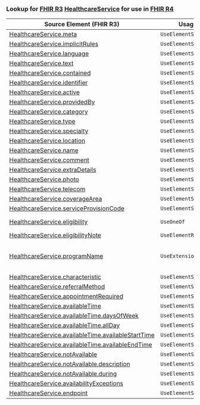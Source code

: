 ### Lookup for [FHIR R3](https://hl7.org/fhir/STU3/) [HealthcareService](https://hl7.org/fhir/STU3/HealthcareService.html) for use in [FHIR R4](https://hl7.org/fhir/R4/)

| Source Element (FHIR R3) | Usage | Target |
| -------------- | ----- | ------ |
| [HealthcareService.meta](https://hl7.org/fhir/STU3/HealthcareService.html#resource) | `UseElementSameName` | [HealthcareService.meta](https://hl7.org/fhir/R4/HealthcareService.html#resource) |
| [HealthcareService.implicitRules](https://hl7.org/fhir/STU3/HealthcareService.html#resource) | `UseElementSameName` | [HealthcareService.implicitRules](https://hl7.org/fhir/R4/HealthcareService.html#resource) |
| [HealthcareService.language](https://hl7.org/fhir/STU3/HealthcareService.html#resource) | `UseElementSameName` | [HealthcareService.language](https://hl7.org/fhir/R4/HealthcareService.html#resource) |
| [HealthcareService.text](https://hl7.org/fhir/STU3/HealthcareService.html#resource) | `UseElementSameName` | [HealthcareService.text](https://hl7.org/fhir/R4/HealthcareService.html#resource) |
| [HealthcareService.contained](https://hl7.org/fhir/STU3/HealthcareService.html#resource) | `UseElementSameName` | [HealthcareService.contained](https://hl7.org/fhir/R4/HealthcareService.html#resource) |
| [HealthcareService.identifier](https://hl7.org/fhir/STU3/HealthcareService.html#resource) | `UseElementSameName` | [HealthcareService.identifier](https://hl7.org/fhir/R4/HealthcareService.html#resource) |
| [HealthcareService.active](https://hl7.org/fhir/STU3/HealthcareService.html#resource) | `UseElementSameName` | [HealthcareService.active](https://hl7.org/fhir/R4/HealthcareService.html#resource) |
| [HealthcareService.providedBy](https://hl7.org/fhir/STU3/HealthcareService.html#resource) | `UseElementSameName` | [HealthcareService.providedBy](https://hl7.org/fhir/R4/HealthcareService.html#resource) |
| [HealthcareService.category](https://hl7.org/fhir/STU3/HealthcareService.html#resource) | `UseElementSameName` | [HealthcareService.category](https://hl7.org/fhir/R4/HealthcareService.html#resource) |
| [HealthcareService.type](https://hl7.org/fhir/STU3/HealthcareService.html#resource) | `UseElementSameName` | [HealthcareService.type](https://hl7.org/fhir/R4/HealthcareService.html#resource) |
| [HealthcareService.specialty](https://hl7.org/fhir/STU3/HealthcareService.html#resource) | `UseElementSameName` | [HealthcareService.specialty](https://hl7.org/fhir/R4/HealthcareService.html#resource) |
| [HealthcareService.location](https://hl7.org/fhir/STU3/HealthcareService.html#resource) | `UseElementSameName` | [HealthcareService.location](https://hl7.org/fhir/R4/HealthcareService.html#resource) |
| [HealthcareService.name](https://hl7.org/fhir/STU3/HealthcareService.html#resource) | `UseElementSameName` | [HealthcareService.name](https://hl7.org/fhir/R4/HealthcareService.html#resource) |
| [HealthcareService.comment](https://hl7.org/fhir/STU3/HealthcareService.html#resource) | `UseElementSameName` | [HealthcareService.comment](https://hl7.org/fhir/R4/HealthcareService.html#resource) |
| [HealthcareService.extraDetails](https://hl7.org/fhir/STU3/HealthcareService.html#resource) | `UseElementSameName` | [HealthcareService.extraDetails](https://hl7.org/fhir/R4/HealthcareService.html#resource) |
| [HealthcareService.photo](https://hl7.org/fhir/STU3/HealthcareService.html#resource) | `UseElementSameName` | [HealthcareService.photo](https://hl7.org/fhir/R4/HealthcareService.html#resource) |
| [HealthcareService.telecom](https://hl7.org/fhir/STU3/HealthcareService.html#resource) | `UseElementSameName` | [HealthcareService.telecom](https://hl7.org/fhir/R4/HealthcareService.html#resource) |
| [HealthcareService.coverageArea](https://hl7.org/fhir/STU3/HealthcareService.html#resource) | `UseElementSameName` | [HealthcareService.coverageArea](https://hl7.org/fhir/R4/HealthcareService.html#resource) |
| [HealthcareService.serviceProvisionCode](https://hl7.org/fhir/STU3/HealthcareService.html#resource) | `UseElementSameName` | [HealthcareService.serviceProvisionCode](https://hl7.org/fhir/R4/HealthcareService.html#resource) |
| [HealthcareService.eligibility](https://hl7.org/fhir/STU3/HealthcareService.html#resource) | `UseOneOf` | [HealthcareService.eligibility](https://hl7.org/fhir/R4/HealthcareService.html#resource)<br />[HealthcareService.eligibility.code](https://hl7.org/fhir/R4/HealthcareService.html#resource) |
| [HealthcareService.eligibilityNote](https://hl7.org/fhir/STU3/HealthcareService.html#resource) | `UseElementRenamed` | [HealthcareService.eligibility.comment](https://hl7.org/fhir/R4/HealthcareService.html#resource) |
| [HealthcareService.programName](https://hl7.org/fhir/STU3/HealthcareService.html#resource) | `UseExtension` | [http://hl7.org/fhir/3.0/StructureDefinition/extension-HealthcareService.programName](StructureDefinition-ext-R3-HealthcareService.programName.html) |
| [HealthcareService.characteristic](https://hl7.org/fhir/STU3/HealthcareService.html#resource) | `UseElementSameName` | [HealthcareService.characteristic](https://hl7.org/fhir/R4/HealthcareService.html#resource) |
| [HealthcareService.referralMethod](https://hl7.org/fhir/STU3/HealthcareService.html#resource) | `UseElementSameName` | [HealthcareService.referralMethod](https://hl7.org/fhir/R4/HealthcareService.html#resource) |
| [HealthcareService.appointmentRequired](https://hl7.org/fhir/STU3/HealthcareService.html#resource) | `UseElementSameName` | [HealthcareService.appointmentRequired](https://hl7.org/fhir/R4/HealthcareService.html#resource) |
| [HealthcareService.availableTime](https://hl7.org/fhir/STU3/HealthcareService.html#resource) | `UseElementSameName` | [HealthcareService.availableTime](https://hl7.org/fhir/R4/HealthcareService.html#resource) |
| [HealthcareService.availableTime.daysOfWeek](https://hl7.org/fhir/STU3/HealthcareService.html#resource) | `UseElementSameName` | [HealthcareService.availableTime.daysOfWeek](https://hl7.org/fhir/R4/HealthcareService.html#resource) |
| [HealthcareService.availableTime.allDay](https://hl7.org/fhir/STU3/HealthcareService.html#resource) | `UseElementSameName` | [HealthcareService.availableTime.allDay](https://hl7.org/fhir/R4/HealthcareService.html#resource) |
| [HealthcareService.availableTime.availableStartTime](https://hl7.org/fhir/STU3/HealthcareService.html#resource) | `UseElementSameName` | [HealthcareService.availableTime.availableStartTime](https://hl7.org/fhir/R4/HealthcareService.html#resource) |
| [HealthcareService.availableTime.availableEndTime](https://hl7.org/fhir/STU3/HealthcareService.html#resource) | `UseElementSameName` | [HealthcareService.availableTime.availableEndTime](https://hl7.org/fhir/R4/HealthcareService.html#resource) |
| [HealthcareService.notAvailable](https://hl7.org/fhir/STU3/HealthcareService.html#resource) | `UseElementSameName` | [HealthcareService.notAvailable](https://hl7.org/fhir/R4/HealthcareService.html#resource) |
| [HealthcareService.notAvailable.description](https://hl7.org/fhir/STU3/HealthcareService.html#resource) | `UseElementSameName` | [HealthcareService.notAvailable.description](https://hl7.org/fhir/R4/HealthcareService.html#resource) |
| [HealthcareService.notAvailable.during](https://hl7.org/fhir/STU3/HealthcareService.html#resource) | `UseElementSameName` | [HealthcareService.notAvailable.during](https://hl7.org/fhir/R4/HealthcareService.html#resource) |
| [HealthcareService.availabilityExceptions](https://hl7.org/fhir/STU3/HealthcareService.html#resource) | `UseElementSameName` | [HealthcareService.availabilityExceptions](https://hl7.org/fhir/R4/HealthcareService.html#resource) |
| [HealthcareService.endpoint](https://hl7.org/fhir/STU3/HealthcareService.html#resource) | `UseElementSameName` | [HealthcareService.endpoint](https://hl7.org/fhir/R4/HealthcareService.html#resource) |
